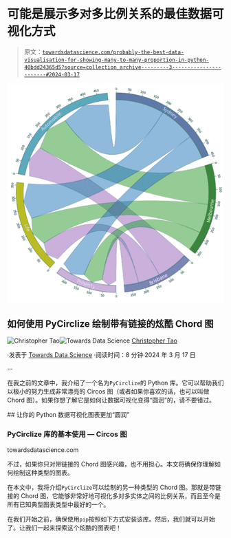# 可能是展示多对多比例关系的最佳数据可视化方式

> 原文：[`towardsdatascience.com/probably-the-best-data-visualisation-for-showing-many-to-many-proportion-in-python-40bdd24365d5?source=collection_archive---------3-----------------------#2024-03-17`](https://towardsdatascience.com/probably-the-best-data-visualisation-for-showing-many-to-many-proportion-in-python-40bdd24365d5?source=collection_archive---------3-----------------------#2024-03-17)

![](img/051f3fb88341c4c17b41f2047b7ee5e1.png)

## 如何使用 PyCirclize 绘制带有链接的炫酷 Chord 图

[](https://christophertao.medium.com/?source=post_page---byline--40bdd24365d5--------------------------------)![Christopher Tao](https://christophertao.medium.com/?source=post_page---byline--40bdd24365d5--------------------------------)[](https://towardsdatascience.com/?source=post_page---byline--40bdd24365d5--------------------------------)![Towards Data Science](https://towardsdatascience.com/?source=post_page---byline--40bdd24365d5--------------------------------) [Christopher Tao](https://christophertao.medium.com/?source=post_page---byline--40bdd24365d5--------------------------------)

·发表于 [Towards Data Science](https://towardsdatascience.com/?source=post_page---byline--40bdd24365d5--------------------------------) ·阅读时间：8 分钟·2024 年 3 月 17 日

--

在我之前的文章中，我介绍了一个名为`PyCirclize`的 Python 库。它可以帮助我们以极小的努力生成非常漂亮的 Circos 图（或者如果你喜欢的话，也可以叫做 Chord 图）。如果你想了解它是如何让数据可视化变得“圆润”的，请不要错过。

[](/cant-believe-how-easy-it-is-to-plot-such-a-data-visualisation-in-python-5bcd612e0277?source=post_page-----40bdd24365d5--------------------------------) ## 让你的 Python 数据可视化图表更加“圆润”

### PyCirclize 库的基本使用 — Circos 图

towardsdatascience.com

不过，如果你只对带链接的 Chord 图感兴趣，也不用担心。本文将确保你理解如何绘制这种类型的图表。

在本文中，我将介绍`PyCirclize`可以绘制的另一种类型的 Chord 图。那就是带链接的 Chord 图，它能够非常好地可视化多对多实体之间的比例关系，而且至今是所有已知典型图表类型中最好的一个。

在我们开始之前，确保使用`pip`按照如下方式安装该库。然后，我们就可以开始了。让我们一起来探索这个炫酷的图表吧！
